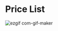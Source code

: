 # Price List
 
![ezgif com-gif-maker](https://user-images.githubusercontent.com/40123885/201193789-da92c30a-d7b3-4127-b7b3-208267acb720.gif)
